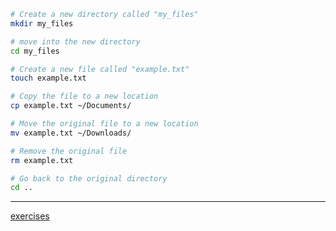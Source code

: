 ```bash
# Create a new directory called "my_files"
mkdir my_files

# move into the new directory
cd my_files

# Create a new file called "example.txt"
touch example.txt

# Copy the file to a new location
cp example.txt ~/Documents/

# Move the original file to a new location
mv example.txt ~/Downloads/

# Remove the original file
rm example.txt

# Go back to the original directory
cd ..
```
--------------------------------------------------
[exercises](https://github.com/ROT101/learn_something/blob/main/linux%20basics/navigation_and_file_managing/3_navigation_and_file_managment_exercise.md)
